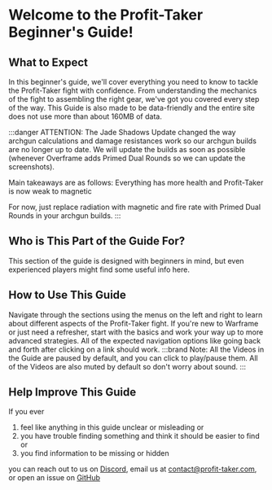# Welcome to the Profit-Taker Beginner's Guide!

## What to Expect

In this beginner's guide, we'll cover everything you need to know to tackle the Profit-Taker fight with confidence. From understanding the mechanics of the fight to assembling the right gear, we've got you covered every step of the way. This Guide is also made to be data-friendly and the entire site does not use more than about 160MB of data.

:::danger ATTENTION:
The Jade Shadows Update changed the way archgun calculations and damage resistances work so our archgun builds are no longer up to date. We will update the builds as soon as possible (whenever Overframe adds Primed Dual Rounds so we can update the screenshots). 

Main takeaways are as follows: Everything has more health and Profit-Taker is now weak to magnetic

For now, just replace radiation with magnetic and fire rate with Primed Dual Rounds in your archgun builds.
:::

## Who is This Part of the Guide For?

This section of the guide is designed with beginners in mind, but even experienced players might find some useful info here. 

## How to Use This Guide

Navigate through the sections using the menus on the left and right to learn about different aspects of the Profit-Taker fight. If you're new to Warframe or just need a refresher, start with the basics and work your way up to more advanced strategies. All of the expected navigation options like going back and forth after clicking on a link should work.
:::brand Note:
All the Videos in the Guide are paused by default, and you can click to play/pause them. All of the Videos are also muted by default so don't worry about sound.
:::

## Help Improve This Guide

If you ever 
1. feel like anything in this guide unclear or misleading or 
2. you have trouble finding something and think it should be easier to find or
3. you find information to be missing or hidden 

you can reach out to us on [Discord](https://discord.profit-taker.com), email us at [contact@profit-taker.com](mailto:contact@profit-taker.com), or open an issue on [GitHub](https://github.com/KalaayPT/Profit-Taker-Guide)
